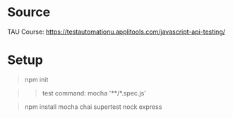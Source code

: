 # Source

TAU Course: https://testautomationu.applitools.com/javascript-api-testing/

# Setup

>npm init

>>test command: mocha '**/*.spec.js'

>npm install mocha chai supertest nock express

